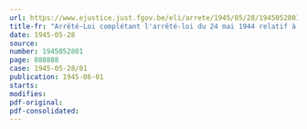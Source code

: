 ```yaml
---
url: https://www.ejustice.just.fgov.be/eli/arrete/1945/05/28/1945052801/justel
title-fr: "Arrêté-Loi complétant l'arrêté-loi du 24 mai 1944 relatif à la protection des armées alliées et l'arrêté-loi du 27 mai 1944 étendant la compétence des conseils de guerre et abrégeant la procédure pour certaines infractions"
date: 1945-05-28
source:
number: 1945052801
page: 888888
case: 1945-05-28/01
publication: 1945-06-01
starts:
modifies:
pdf-original:
pdf-consolidated:
---
```


